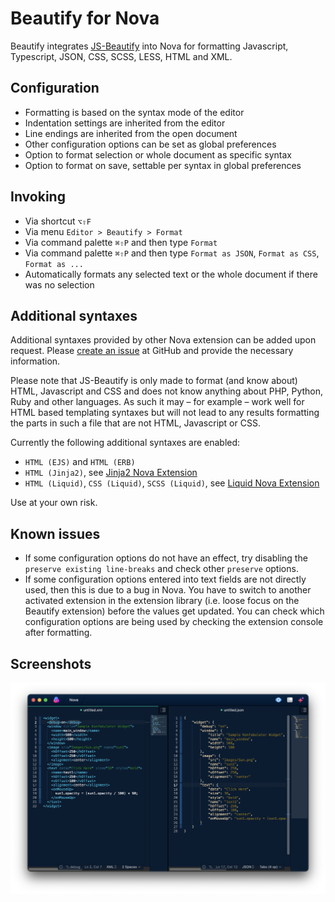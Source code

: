 # Beautify for Nova

Beautify integrates [JS-Beautify](https://github.com/beautify-web/js-beautify) into Nova for
formatting Javascript, Typescript, JSON, CSS, SCSS, LESS, HTML and XML.

## Configuration

* Formatting is based on the syntax mode of the editor
* Indentation settings are inherited from the editor
* Line endings are inherited from the open document
* Other configuration options can be set as global preferences
* Option to format selection or whole document as specific syntax
* Option to format on save, settable per syntax in global preferences

## Invoking

* Via shortcut `⌥⇧F`
* Via menu `Editor > Beautify > Format`
* Via command palette `⌘⇧P` and then type `Format`
* Via command palette `⌘⇧P` and then type `Format as JSON`, `Format as CSS`, `Format as ...`
* Automatically formats any selected text or the whole document if there was no selection

## Additional syntaxes

Additional syntaxes provided by other Nova extension can be added upon request.
Please [create an issue](https://github.com/patrickvuarnoz/nova-beautify/issues)
at GitHub and provide the necessary information.

Please note that JS-Beautify is only made to format (and know about) HTML,
Javascript and CSS and does not know anything about PHP, Python, Ruby and
other languages. As such it may – for example – work well for HTML based
templating syntaxes but will not lead to any results formatting the parts
in such a file that are not HTML, Javascript or CSS.

Currently the following additional syntaxes are enabled:

* `HTML (EJS)` and `HTML (ERB)`
* `HTML (Jinja2)`, see [Jinja2 Nova Extension](nova://extension/?id=jgfeatures.Jinja2&name=Jinja2)
* `HTML (Liquid)`, `CSS (Liquid)`, `SCSS (Liquid)`, see [Liquid Nova Extension](nova://extension/?id=me.arthr.Liquid&name=Liquid)

Use at your own risk.


## Known issues

* If some configuration options do not have an effect, try disabling the `preserve existing line-breaks` and check other `preserve` options.
* If some configuration options entered into text fields are not directly used, then this is due to a bug in Nova. You have to switch to another activated extension in the extension library (i.e. loose focus on the Beautify extension) before the values get updated. You can check which configuration options are being used by checking the extension console after formatting.

## Screenshots

![](https://github.com/patrickvuarnoz/nova-beautify/raw/master/screenshots/screenshot.png)

